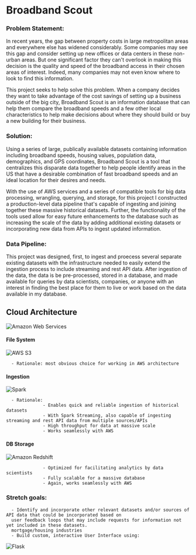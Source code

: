 # Broadband Scout

### Problem Statement:

In recent years, the gap between property costs in large metropolitan areas and everywhere else has widened considerably. Some companies may see this gap and consider setting up new offices or data centers in these non-urban areas. But one significant factor they can't overlook in making this decision is the quality and speed of the broadband access in their chosen areas of interest. Indeed, many companies may not even know where to look to find this information.

This project seeks to help solve this problem. When a company decides they want to take advantage of the cost savings of setting up a business outside of the big city, Broadband Scout is an information database that can help them compare the broadband speeds and a few other local characteristics to help make decisions about where they should build or buy a new building for their business.

### Solution:

Using a series of large, publically available datasets containing information including broadband speeds, housing values, population data, demographics, and GPS coordinates, Broadband Scout is a tool that centralizes this disparate data together to help people identify areas in the US that have a desirable combination of fast broadband speeds and an ideal location for their desires and needs.

With the use of AWS services and a series of compatible tools for big data processing, wrangling, querying, and storage, for this project I constructed a production-level data pipeline that's capable of ingesting and joining together these massive historical datasets. Further, the functionality of the tools used allow for easy future enhancements to the database such as increasing the scale of the data by adding additional existing datasets or incorporating new data from APIs to ingest updated information.

### Data Pipeline:

This project was designed, first, to ingest and proecess several separate existing datasets with the infrastructure needed to easily extend the ingestion process to include streaming and rest API data. After ingestion of the data, the data is be pre-processed, stored in a database, and made available for queries by data scientists, companies, or anyone with an interest in finding the best place for them to live or work based on the data available in my database.

## **Cloud Architecture** 
![Amazon Web Services](https://assets.pcmag.com/media/images/408546-amazon-web-services-logo.jpg)


#### **File System** 
![AWS S3](https://braze-marketing-assets.s3.amazonaws.com/images/partner_logos/amazon-s3.png)

      - Rationale: most obvious choice for working in AWS architecture


#### **Ingestion**   
![Spark](https://cdn-images-1.medium.com/max/1600/1*Pa7PO1v7bANI7C-eHMS_PQ.png)


      - Rationale:
                  - Enables quick and reliable ingestion of historical datasets
                  - With Spark Streaming, also capable of ingesting streaming and rest API data from multiple sources/APIs
                  - High throughput for data at massive scale
                  - Works seamlessly with AWS
                  

#### **DB Storage**  
![Amazon Redshift](https://cdn.filestackcontent.com/Ahfkqi4FTFCMEb7GQrHm)


                  - Optimized for facilitating analytics by data scientists
                  - Fully scalable for a massive database
                  - Again, works seamlessly with AWS
                  
                  

### Stretch goals: 

      - Identify and incorporate other relevant datasets and/or sources of API data that could be incorporated based on 
      user feedback loops that may include requests for information not yet included in these datasets.
      mortgage/housing industries
      - Build custom, interactive User Interface using:
      
 ![Flask](https://cdn-images-1.medium.com/max/1200/1*0G5zu7CnXdMT9pGbYUTQLQ.png)
      

